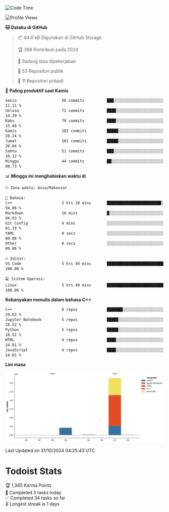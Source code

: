 <!--START_SECTION:waka-->
![Code Time](http://img.shields.io/badge/Code%20Time-82%20hrs%2025%20mins-blue)

![Profile Views](http://img.shields.io/badge/Profil%20dilihat-1-blue)

**🐱 Dataku di GitHub** 

> 📦 64.0 kB Digunakan di GitHub Storage 
 > 
> 🏆 368 Kontribusi pada 2024
 > 
> 💼 Sedang bisa dipekerjakan
 > 
> 📜 53 Repositori publik 
 > 
> 🔑 11 Repositori pribadi 
 > 
📅 **Paling produktif saat Kamis** 

```text
Senin                    56 commits          ███░░░░░░░░░░░░░░░░░░░░░░   11.11 % 
Selasa                   72 commits          ████░░░░░░░░░░░░░░░░░░░░░   14.29 % 
Rabu                     78 commits          ████░░░░░░░░░░░░░░░░░░░░░   15.48 % 
Kamis                    102 commits         █████░░░░░░░░░░░░░░░░░░░░   20.24 % 
Jumat                    101 commits         █████░░░░░░░░░░░░░░░░░░░░   20.04 % 
Sabtu                    51 commits          ███░░░░░░░░░░░░░░░░░░░░░░   10.12 % 
Minggu                   44 commits          ██░░░░░░░░░░░░░░░░░░░░░░░   08.73 % 
```


📊 **Minggu ini menghabiskan waktu di** 

```text
🕑︎ Zona waktu: Asia/Makassar

💬 Bahasa: 
C++                      5 hrs 28 mins       ████████████████████████░   94.06 % 
Markdown                 16 mins             █░░░░░░░░░░░░░░░░░░░░░░░░   04.63 % 
Git Config               4 mins              ░░░░░░░░░░░░░░░░░░░░░░░░░   01.19 % 
YAML                     0 secs              ░░░░░░░░░░░░░░░░░░░░░░░░░   00.06 % 
Other                    0 secs              ░░░░░░░░░░░░░░░░░░░░░░░░░   00.06 % 

🔥 Editor: 
VS Code                  5 hrs 49 mins       █████████████████████████   100.00 % 

💻 Sistem Operasi: 
Linux                    5 hrs 49 mins       █████████████████████████   100.00 % 
```

**Kebanyakan menulis dalam bahasa C++** 

```text
C++                      8 repos             ███████░░░░░░░░░░░░░░░░░░   29.63 % 
Jupyter Notebook         5 repos             █████░░░░░░░░░░░░░░░░░░░░   18.52 % 
Python                   5 repos             █████░░░░░░░░░░░░░░░░░░░░   18.52 % 
HTML                     4 repos             ████░░░░░░░░░░░░░░░░░░░░░   14.81 % 
JavaScript               4 repos             ████░░░░░░░░░░░░░░░░░░░░░   14.81 % 
```



**Lini masa**

![Lines of Code chart](https://raw.githubusercontent.com/yusuf601/yusuf601/main/assets/bar_graph.png)


 Last Updated on 31/10/2024 04:25:43 UTC
<!--END_SECTION:waka-->
# Todoist Stats

<!-- TODO-IST:START -->
🏆  1,345 Karma Points           
🌸  Completed 3 tasks today           
✅  Completed 34 tasks so far           
⏳  Longest streak is 1 days
<!-- TODO-IST:END -->
